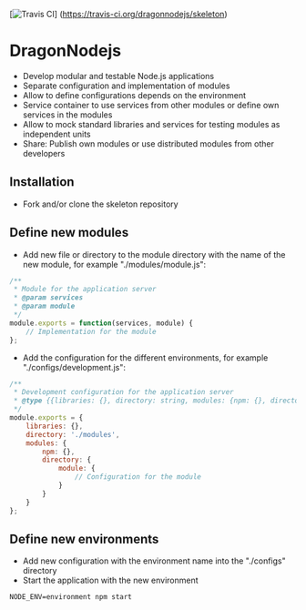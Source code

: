 [![Travis CI](https://travis-ci.org/dragonnodejs/skeleton.svg?branch=master "Travis CI")]
    (https://travis-ci.org/dragonnodejs/skeleton)

# DragonNodejs
- Develop modular and testable Node.js applications
- Separate configuration and implementation of modules
- Allow to define configurations depends on the environment
- Service container to use services from other modules or define own services in the modules
- Allow to mock standard libraries and services for testing modules as independent units
- Share: Publish own modules or use distributed modules from other developers

## Installation
- Fork and/or clone the skeleton repository

## Define new modules
- Add new file or directory to the module directory with the name of the new module, for example "./modules/module.js":
```javascript
/**
 * Module for the application server
 * @param services
 * @param module
 */
module.exports = function(services, module) {
    // Implementation for the module
};
```
- Add the configuration for the different environments, for example "./configs/development.js":
```javascript
/**
 * Development configuration for the application server
 * @type {{libraries: {}, directory: string, modules: {npm: {}, directory: {}}}}
 */
module.exports = {
    libraries: {},
    directory: './modules',
    modules: {
        npm: {},
        directory: {
            module: {
                // Configuration for the module
            }
        }
    }
};
```

## Define new environments
- Add new configuration with the environment name into the "./configs" directory
- Start the application with the new environment
```
NODE_ENV=environment npm start
```
